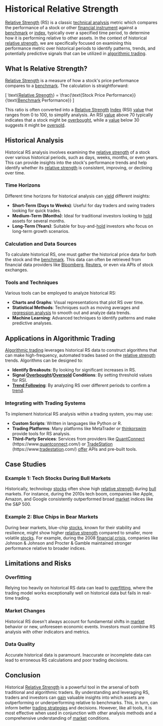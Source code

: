 # Historical Relative Strength

[Relative Strength](../r/relative_strength.md) (RS) is a classic [technical analysis](../t/technical_analysis.md) metric which compares the performance of a stock or other [financial instrument](../f/financial_instrument.md) against a [benchmark](../b/benchmark.md) or [index](../i/index.md), typically over a specified time period, to determine how it is performing relative to other assets. In the context of historical [relative strength](../r/relative_strength.md), we are specifically focused on examining this performance metric over historical periods to identify patterns, trends, and potentially predictive signals that can be utilized in [algorithmic trading](../a/algorithmic_trading.md).

## What Is Relative Strength?

[Relative Strength](../r/relative_strength.md) is a measure of how a stock's price performance compares to a [benchmark](../b/benchmark.md). The calculation is straightforward:

\[ \text{[Relative Strength](../r/relative_strength.md)} = \frac{\text{Stock Price Performance}}{\text{[Benchmark](../b/benchmark.md) Performance}} \]

This ratio is often converted into a [Relative Strength](../r/relative_strength.md) [Index](../i/index.md) (RSI) [value](../v/value.md) that ranges from 0 to 100, to simplify analysis. An RSI [value](../v/value.md) above 70 typically indicates that a stock might be [overbought](../o/overbought.md), while a [value](../v/value.md) below 30 suggests it might be [oversold](../o/oversold.md).

## Historical Analysis

Historical RS analysis involves examining the [relative strength](../r/relative_strength.md) of a stock over various historical periods, such as days, weeks, months, or even years. This can provide insights into the stock's performance trends and help identify whether its [relative strength](../r/relative_strength.md) is consistent, improving, or declining over time. 

### Time Horizons

Different time horizons for historical analysis can [yield](../y/yield.md) different insights:

- **Short-Term (Days to Weeks)**: Useful for day traders and swing traders looking for quick trades.
- **Medium-Term (Months)**: Ideal for traditional investors looking to [hold](../h/hold.md) assets for several months.
- **Long-Term (Years)**: Suitable for buy-and-[hold](../h/hold.md) investors who focus on long-term growth scenarios.

### Calculation and Data Sources

To calculate historical RS, one must gather the historical price data for both the stock and the [benchmark](../b/benchmark.md). This data can often be retrieved from financial data providers like [Bloomberg](../b/bloomberg.md), [Reuters](../r/reuters.md), or even via APIs of stock exchanges.

### Tools and Techniques

Various tools can be employed to analyze historical RS:

- **Charts and Graphs**: Visual representations that plot RS over time.
- **Statistical Methods**: Techniques such as moving averages and [regression analysis](../r/regression_analysis.md) to smooth out and analyze data trends.
- **Machine Learning**: Advanced techniques to identify patterns and make predictive analyses.

## Applications in Algorithmic Trading

[Algorithmic trading](../a/algorithmic_trading.md) leverages historical RS data to construct algorithms that can make high-frequency, automated trades based on the [relative strength](../r/relative_strength.md) trends. Algorithms can be designed to:

- **Identify Breakouts**: By looking for significant increases in RS.
- **Signal [Overbought](../o/overbought.md)/[Oversold](../o/oversold.md) Conditions**: By setting threshold values for RSI.
- **[Trend Following](../t/trend_following.md)**: By analyzing RS over different periods to confirm a [trend](../t/trend.md).

### Integrating with Trading Systems

To implement historical RS analysis within a trading system, you may use:

- **Custom Scripts**: Written in languages like Python or R.
- **Trading Platforms**: Many platforms like MetaTrader or [thinkorswim](../t/thinkorswim.md) provide tools for RS analysis.
- **Third-Party Services**: Services from providers like [QuantConnect](../q/quantconnect.md) (https://www.[quantconnect](../q/quantconnect.md).com/) or [TradeStation](../t/tradestation.md) (https://www.[tradestation](../t/tradestation.md).com/) [offer](../o/offer.md) APIs and pre-built tools.

## Case Studies

### Example 1: Tech Stocks During Bull Markets

Historically, technology [stocks](../s/stock.md) often show high [relative strength](../r/relative_strength.md) during [bull](../b/bull.md) markets. For instance, during the 2010s tech boom, companies like Apple, Amazon, and Google consistently outperformed broad [market](../m/market.md) indices like the S&P 500.

### Example 2: Blue Chips in Bear Markets

During bear markets, blue-chip [stocks](../s/stock.md), known for their stability and resilience, might show higher [relative strength](../r/relative_strength.md) compared to smaller, more volatile [stocks](../s/stock.md). For example, during the 2008 [financial crisis](../f/financial_crisis.md), companies like Johnson & Johnson and Procter & Gamble maintained stronger performance relative to broader indices.

## Limitations and Risks

### Overfitting

Relying too heavily on historical RS data can lead to [overfitting](../o/overfitting.md), where the trading model works exceptionally well on historical data but fails in real-time trading.

### Market Changes

Historical RS doesn't always account for fundamental shifts in [market](../m/market.md) behavior or new, unforeseen economic events. Investors must combine RS analysis with other indicators and metrics.

### Data Quality

Accurate historical data is paramount. Inaccurate or incomplete data can lead to erroneous RS calculations and poor trading decisions.

## Conclusion

Historical [Relative Strength](../r/relative_strength.md) is a powerful tool in the arsenal of both traditional and algorithmic traders. By understanding and leveraging RS, traders and investors can [gain](../g/gain.md) valuable insights into which assets are outperforming or underperforming relative to benchmarks. This, in turn, can inform better [trading strategies](../t/trading_strategies.md) and decisions. However, like all tools, it is most effective when used in conjunction with other analysis methods and a comprehensive understanding of [market](../m/market.md) conditions.

